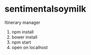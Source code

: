 # sentimentalsoymilk
Itinerary manager

1. npm install
2. bower install
3. npm start
4. open on localhost